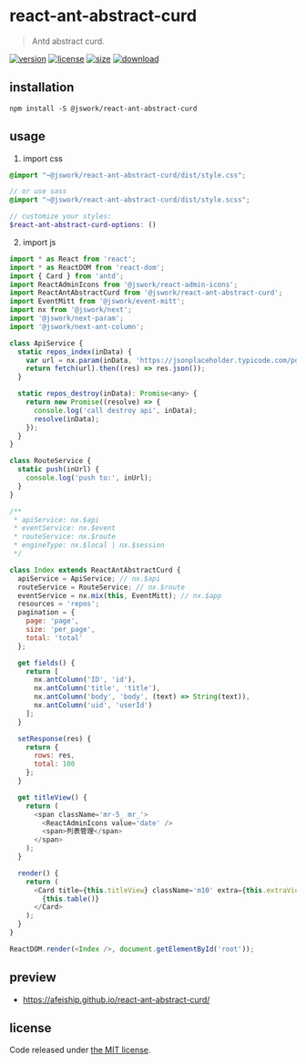 # react-ant-abstract-curd
> Antd abstract curd.

[![version][version-image]][version-url]
[![license][license-image]][license-url]
[![size][size-image]][size-url]
[![download][download-image]][download-url]

## installation
```shell
npm install -S @jswork/react-ant-abstract-curd
```

## usage
1. import css
  ```scss
  @import "~@jswork/react-ant-abstract-curd/dist/style.css";

  // or use sass
  @import "~@jswork/react-ant-abstract-curd/dist/style.scss";

  // customize your styles:
  $react-ant-abstract-curd-options: ()
  ```
2. import js
  ```js
  import * as React from 'react';
  import * as ReactDOM from 'react-dom';
  import { Card } from 'antd';
  import ReactAdminIcons from '@jswork/react-admin-icons';
  import ReactAntAbstractCurd from '@jswork/react-ant-abstract-curd';
  import EventMitt from '@jswork/event-mitt';
  import nx from '@jswork/next';
  import '@jswork/next-param';
  import '@jswork/next-ant-column';

  class ApiService {
    static repos_index(inData) {
      var url = nx.param(inData, 'https://jsonplaceholder.typicode.com/posts');
      return fetch(url).then((res) => res.json());
    }

    static repos_destroy(inData): Promise<any> {
      return new Promise((resolve) => {
        console.log('call destroy api', inData);
        resolve(inData);
      });
    }
  }

  class RouteService {
    static push(inUrl) {
      console.log('push to:', inUrl);
    }
  }

  /**
   * apiService: nx.$api
   * eventService: nx.$event
   * routeService: nx.$route
   * engineType: nx.$local | nx.$session
   */

  class Index extends ReactAntAbstractCurd {
    apiService = ApiService; // nx.$api
    routeService = RouteService; // nx.$route
    eventService = nx.mix(this, EventMitt); // nx.$app
    resources = 'repos';
    pagination = {
      page: 'page',
      size: 'per_page',
      total: 'total'
    };

    get fields() {
      return [
        nx.antColumn('ID', 'id'),
        nx.antColumn('title', 'title'),
        nx.antColumn('body', 'body', (text) => String(text)),
        nx.antColumn('uid', 'userId')
      ];
    }

    setResponse(res) {
      return {
        rows: res,
        total: 100
      };
    }

    get titleView() {
      return (
        <span className='mr-5_ mr_'>
          <ReactAdminIcons value='date' />
          <span>列表管理</span>
        </span>
      );
    }

    render() {
      return (
        <Card title={this.titleView} className='m10' extra={this.extraView}>
          {this.table()}
        </Card>
      );
    }
  }

  ReactDOM.render(<Index />, document.getElementById('root'));

  ```

## preview
- https://afeiship.github.io/react-ant-abstract-curd/

## license
Code released under [the MIT license](https://github.com/afeiship/react-ant-abstract-curd/blob/master/LICENSE.txt).

[version-image]: https://img.shields.io/npm/v/@jswork/react-ant-abstract-curd
[version-url]: https://npmjs.org/package/@jswork/react-ant-abstract-curd

[license-image]: https://img.shields.io/npm/l/@jswork/react-ant-abstract-curd
[license-url]: https://github.com/afeiship/react-ant-abstract-curd/blob/master/LICENSE.txt

[size-image]: https://img.shields.io/bundlephobia/minzip/@jswork/react-ant-abstract-curd
[size-url]: https://github.com/afeiship/react-ant-abstract-curd/blob/master/dist/react-ant-abstract-curd.min.js

[download-image]: https://img.shields.io/npm/dm/@jswork/react-ant-abstract-curd
[download-url]: https://www.npmjs.com/package/@jswork/react-ant-abstract-curd

